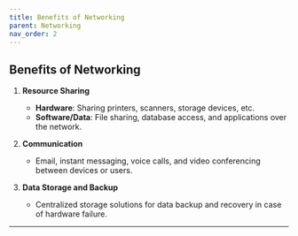 ```yaml
---
title: Benefits of Networking
parent: Networking
nav_order: 2
---
```


## **Benefits of Networking**

1. **Resource Sharing**

   * **Hardware**: Sharing printers, scanners, storage devices, etc.
   * **Software/Data**: File sharing, database access, and applications over the network.

2. **Communication**

   * Email, instant messaging, voice calls, and video conferencing between devices or users.

3. **Data Storage and Backup**

   * Centralized storage solutions for data backup and recovery in case of hardware failure.

---